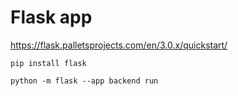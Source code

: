# Flask app

https://flask.palletsprojects.com/en/3.0.x/quickstart/

`pip install flask`

`python -m flask --app backend run`